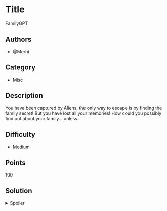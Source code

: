 # Title
FamilyGPT
## Authors

- @Merhi

## Category

- Misc

## Description

You have been captured by Aliens, the only way to escape is by finding the family secret! But you have lost all your memories! How could you possibly find out about your family... unless...

## Difficulty

- Medium

## Points

100

## Solution

<details>
<summary>Spoiler</summary>

### Idea

Use chat GPT to navigate a fake family tree, the catch is that you just need to ask a simple question.


### Walkthrough

1. Ask who your uncle's daughter is.

### Flag

`BEGINNER{0H4N4_M3ANS_F4M1LY}`

</details>
